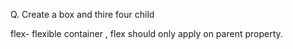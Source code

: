 Q. Create a box and thire four child

flex- flexible container , flex should only apply on parent property.


